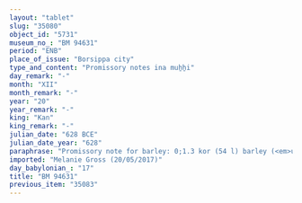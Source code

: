 ```yaml
---
layout: "tablet"
slug: "35080"
object_id: "5731"
museum_no_: "BM 94631"
period: "ENB"
place_of_issue: "Borsippa city"
type_and_content: "Promissory notes ina muẖẖi"
day_remark: "-"
month: "XII"
month_remark: "-"
year: "20"
year_remark: "-"
king: "Kan"
king_remark: "-"
julian_date: "628 BCE"
julian_date_year: "628"
paraphrase: "Promissory note for barley: 0;1.3 kor (54 l) barley (<em>uṭṭatu</em>) of <strong>A</strong>, at the disposal (<em>ina qāti gamālu</em>) of <strong>B</strong>, has been given (<em>nadānu</em>) by <strong>C</strong> to <strong>D</strong>. Witnesses and the scribe.<br /> <br /> <strong>A</strong> = Nab&ucirc;-rēmanni; <strong>B</strong> = Kudurru; <strong>C</strong> = Bēl-ēṭir; <strong>D</strong> = Puhhuru; Scribe = Nab&ucirc;-balāssu-iqbi/Nanāya"
imported: "Melanie Gross (20/05/2017)"
day_babylonian_: "17"
title: "BM 94631"
previous_item: "35083"
---
```

